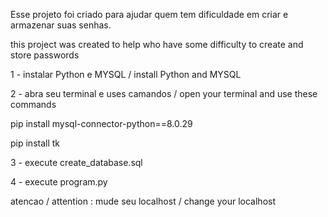 Esse projeto foi criado para ajudar quem tem dificuldade em criar e armazenar suas senhas. 

this project was created to help who have some difficulty to create and store passwords


1 - instalar Python e MYSQL / install Python and MYSQL

2 - abra seu terminal e uses camandos / open your terminal and use these commands 

pip install mysql-connector-python==8.0.29

pip install tk

3 - execute create_database.sql

4 - execute program.py

atencao / attention : mude seu localhost / change your localhost
